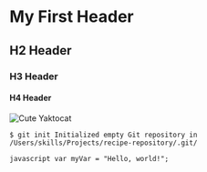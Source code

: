 # My First Header
## H2 Header
### H3 Header
#### H4 Header
![Cute Yaktocat](https://octodex.github.com/images/yaktocat.png)

``$ git init
Initialized empty Git repository in /Users/skills/Projects/recipe-repository/.git/``

``javascript
var myVar = "Hello, world!";``
